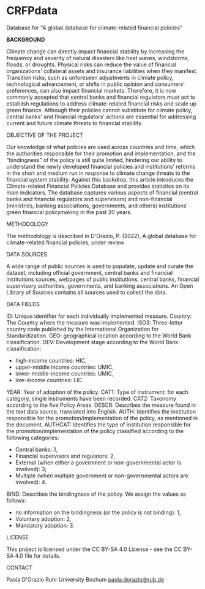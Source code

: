 # CRFPdata
Database for "A global database for climate-related financial policies"


<b>BACKGROUND</b>

Climate change can directly impact financial stability by increasing the frequency and severity of natural disasters like heat waves, windstorms, floods, or droughts. Physical risks can reduce the value of financial organizations' collateral assets and insurance liabilities when they manifest. Transition risks, such as unforeseen adjustments in climate policy, technological advancement, or shifts in public opinion and consumers' preferences, can also impact financial markets. Therefore, it is now commonly accepted that central banks and financial regulators must act to establish regulations to address climate-related financial risks and scale up green finance. Although their policies cannot substitute for climate policy, central banks' and financial regulators' actions are essential for addressing current and future climate threats to financial stability. 


OBJECTIVE OF THE PROJECT

Our knowledge of what policies are used across countries and time, which the authorities responsible for their promotion and implementation, and the “bindingness” of the policy is still quite limited, hindering our ability to understand the newly developed financial policies and institutions’ reforms in the short and medium run in response to climate change threats to the financial system stability. Against this backdrop, this article introduces the Climate-related Financial Policies Database and provides statistics on its main indicators. The database captures various aspects of financial (central banks and financial regulators and supervisors) and non-financial (ministries, banking associations, governments, and others) institutions’ green financial policymaking in the past 20 years.

METHODOLOGY 

The methodology is described in D'Orazio, P. (2022), A global database for climate-related financial policies, under review

DATA SOURCES

A wide range of public sources is used to populate, update and curate the dataset, including official government, central banks and financial institutions sources, webpages of public institutions, central banks, financial supervisory authorities, governments, and banking associations.
An Open Library of Sources contains all sources used to collect the data.

DATA FIELDS

ID: Unique identifier for each individually implemented measure. 
Country: The Country where the measure was implemented.
ISO3: Three-letter country code published by the International Organization for Standardization.
GEO: geographical location according to the World Bank classification.
DEV: Development stage according to the World Bank classification:
- high-income countries: HIC, 
- upper-middle income countries: UMIC, 
- lower-middle-income countries: UMIC, 
- low-income countries: LIC.

YEAR: Year of adoption of the policy.
CAT1: Type of instrument: for each category, single instruments have been recorded. 
CAT2: Taxonomy according to the five Policy Areas. 
DESCR: Describes the measure found in the text data source, translated into English.
AUTH: Identifies the institution responsible for the promotion/implementation of the policy, as mentioned in the document. 
AUTHCAT: Identifies the type of institution responsible for the promotion/implementation of the policy classified according to the following categories: 
- Central banks: 1, 
- Financial supervisors and regulators: 2, 
- External (when either a government or non-governmental actor is involved): 3; 
- Multiple (when multiple government or non-governmental actors are involved): 4.

BIND: Describes the bindingness of the policy. We assign the values as follows:
- no information on the bindingness (or the policy is not binding): 1, 
- Voluntary adoption: 2, 
- Mandatory adoption: 3.

LICENSE

This project is licensed under the CC BY-SA 4.0 License - see the CC BY-SA 4.0 file for details.

CONTACT

Paola D'Orazio 
Ruhr University Bochum
paola.dorazio@rub.de
